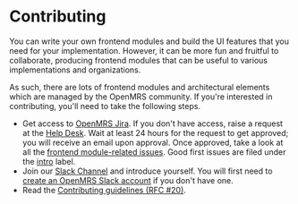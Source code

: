 # Contributing

You can write your own frontend modules and build the UI features that you
need for your implementation. However, it can be more fun and fruitful to
collaborate, producing frontend modules that can be useful to various
implementations and organizations.

As such, there are lots of frontend modules and architectural elements which are
managed by the OpenMRS community. If you're interested in contributing, you'll
need to take the following steps.

- Get access to [OpenMRS Jira](https://issues.openmrs.org).
    If you don't have access, raise a request at the
    [Help Desk](https://wiki.openmrs.org/display/~helpdesk).
    Wait at least 24 hours for the request to get approved; you will receive an
    email upon approval. Once approved, take a look at all the
    [frontend module-related issues](https://issues.openmrs.org/projects/MF/issues).
    Good first issues are filed under the
    [intro](https://issues.openmrs.org/browse/MF-508?jql=project%20%3D%20MF%20AND%20resolution%20%3D%20Unresolved%20AND%20labels%20%3D%22intro%22%20ORDER%20BY%20priority%20DESC%2C%20updated%20DESC)
    label.
- Join our [Slack Channel](https://openmrs.slack.com/archives/CHP5QAE5R) and introduce yourself.
You will first need to [create an OpenMRS Slack account](https://slack.openmrs.org/) if you don't have one.
- Read the [Contributing guidelines (RFC #20)](https://github.com/openmrs/openmrs-rfc-frontend/blob/master/text/0020-contributing-guidelines.md).

